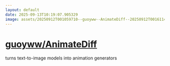 ```yaml
---
layout: default
date: 2025-09-13T10:19:07.905329
image: assets/20250912T001059710--guoyww--AnimateDiff--20250912T001611497--cropped.png
---
```


# [guoyww/AnimateDiff](https://github.com/guoyww/AnimateDiff)

turns text-to-image models into animation generators

